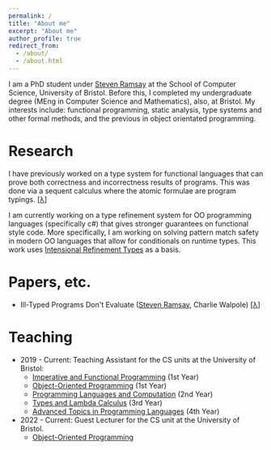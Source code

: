 ```yaml
---
permalink: /
title: "About me"
excerpt: "About me"
author_profile: true
redirect_from: 
  - /about/
  - /about.html
---
```


I am a PhD student under [Steven Ramsay](https://sjrsay.github.io) at the School of Computer Science, University of Bristol. Before this, I completed my undergraduate degree (MEng in Computer Science and Mathematics), also, at Bristol. My interests include: functional programming, static analysis, type systems and other formal methods, and the previous in object orientated programming.

Research
======

I have previously worked on a type system for functional languages that can prove both correctness and incorrectness results of programs. This was done via a sequent calculus where the atomic formulae are program typings. [[λ](https://doi.org/10.48550/arXiv.2307.06928)]

I am currently working on a type refinement system for OO programming languages (specifically c#) that gives stronger guarantees on functional style code. More specifically, I am working on solving pattern match safety in modern OO languages that allow for conditionals on runtime types. This work uses
[Intensional Refinement Types](https://doi.org/10.48550/arXiv.2008.01452) as a basis.

Papers, etc.
======

* Ill-Typed Programs Don't Evaluate ([Steven Ramsay](https://sjrsay.github.io), Charlie Walpole) [[λ](https://doi.org/10.48550/arXiv.2307.06928)]

Teaching
======

* 2019 - Current: Teaching Assistant for the CS units at the University of Bristol:
  + [Imperative and Functional Programming](https://www.bris.ac.uk/unit-programme-catalogue/UnitDetails.jsa?ayrCode=23%2F24&unitCode=COMS10016) (1st Year)
  + [Object-Oriented Programming](https://www.bris.ac.uk/unit-programme-catalogue/UnitDetails.jsa?ayrCode=23%2F24&unitCode=COMS10017) (1st Year)
  + [Programming Languages and Computation](https://www.bris.ac.uk/unit-programme-catalogue/UnitDetails.jsa?ayrCode=23%2F24&unitCode=COMS20007) (2nd Year)
  + [Types and Lambda Calculus](https://www.bris.ac.uk/unit-programme-catalogue/UnitDetails.jsa?ayrCode=23%2F24&unitCode=COMS30039) (3rd Year)
  + [Advanced Topics in Programming Languages](https://www.bris.ac.uk/unit-programme-catalogue/UnitDetails.jsa?ayrCode=23%2F24&unitCode=COMSM0066) (4th Year) 
* 2022 - Current: Guest Lecturer for the CS unit at the University of Bristol. 
  + [Object-Oriented Programming](https://www.bris.ac.uk/unit-programme-catalogue/UnitDetails.jsa?ayrCode=23%2F24&unitCode=COMS10017)

